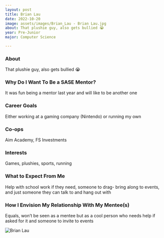 ```yaml
---
layout: post
title: Brian Lau 
date: 2022-10-20
image: assets/images/Brian_Lau - Brian Lau.jpg
about: That plushie guy, also gets bullied 😭
year: Pre-Junior
major: Computer Science

---
```


### About

That plushie guy, also gets bullied 😭

### Why Do I Want To Be a SASE Mentor?

It was fun being a mentor last year and will like to be another one 

### Career Goals

Either working at a gaming company (Nintendo) or running my own

### Co-ops

Aim Academy, FS Investments

### Interests

Games, plushies, sports, running

### What to Expect From Me

Help with school work if they need, someone to drag- bring along to events, and just someone they can talk to and hang out with

### How I Envision My Relationship With My Mentee(s) 

Equals, won’t be seen as a mentee but as a cool person who needs help if asked for it and someone to invite to events

<div class="text-center my-5">
    <img src="https://sase-drexel.github.io/mentorship-2022/assets/images/Brian_Lau - Brian Lau.jpg" alt="Brian Lau" class="rounded post-img" />
</div>
